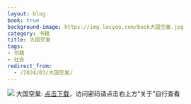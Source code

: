 ```yaml
---
layout: blog
book: true
background-image: https://img.locyoo.com/book大国空巢.jpg
category: 书籍
title: 大国空巢
tags:
- 书籍
- 社会
redirect_from:
  - /2024/03/大国空巢/
---
```

![](https://img.locyoo.com/book大国空巢.jpg)
大国空巢: <a name = "ref1" href="https://url18.ctfile.com/f/50983618-1439915707-9adf25?p=3619">点击下载</a>，访问密码请点击右上方“关于”自行查看